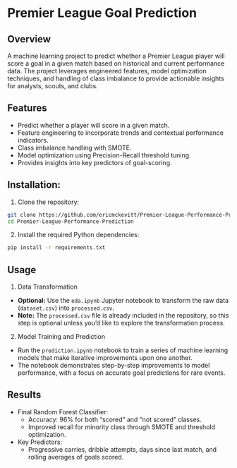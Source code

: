 # Premier League Goal Prediction

## Overview

A machine learning project to predict whether a Premier League player will score a goal in a given match based on historical and current performance data. The project leverages engineered features, model optimization techniques, and handling of class imbalance to provide actionable insights for analysts, scouts, and clubs.

## Features

-   Predict whether a player will score in a given match.
-   Feature engineering to incorporate trends and contextual performance indicators.
-   Class imbalance handling with SMOTE.
-   Model optimization using Precision-Recall threshold tuning.
-   Provides insights into key predictors of goal-scoring.

## Installation:

1. Clone the repository:

```bash
git clone https://github.com/ericmckevitt/Premier-League-Performance-Prediction.git
cd Premier-League-Performance-Prediction
```

2. Install the required Python dependencies:

```bash
pip install -r requirements.txt
```

## Usage

1. Data Transformation

-   **Optional:** Use the `eda.ipynb` Jupyter notebook to transform the raw data (`dataset.csv`) into `processed.csv`.
-   **Note:** The `processed.csv` file is already included in the repository, so this step is optional unless you’d like to explore the transformation process.

2. Model Training and Prediction

-   Run the `prediction.ipynb` notebook to train a series of machine learning models that make iterative improvements upon one another.
-   The notebook demonstrates step-by-step improvements to model performance, with a focus on accurate goal predictions for rare events.

## Results

-   Final Random Forest Classifier:
    -   Accuracy: 96% for both “scored” and “not scored” classes.
    -   Improved recall for minority class through SMOTE and threshold optimization.
-   Key Predictors:
    -   Progressive carries, dribble attempts, days since last match, and rolling averages of goals scored.
